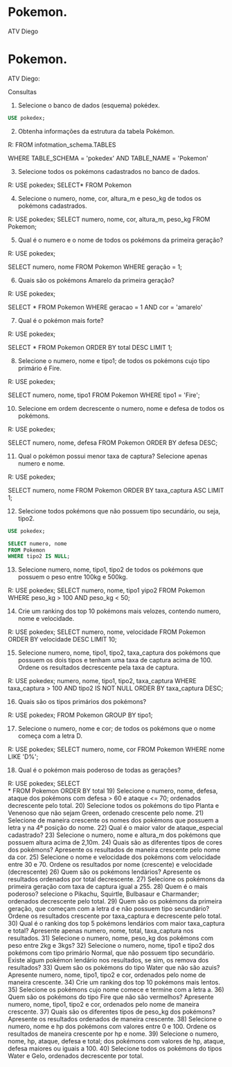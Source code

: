 # Pokemon.
ATV Diego

# Pokemon.
ATV Diego:


Consultas


1)	Selecione o banco de dados (esquema) pokédex.
```sql
USE pokedex;
```

2)	Obtenha informações da estrutura da tabela Pokémon.

R: FROM 
        infotmation_schema.TABLES
        
   WHERE 
        TABLE_SCHEMA = 'pokedex'
         AND TABLE_NAME = 'Pokemon'


3)	Selecione todos os pokémons cadastrados no banco de dados.


R: USE pokedex;
   SELECT* FROM Pokemon


4)	Selecione o numero, nome, cor, altura_m e peso_kg de todos os pokémons cadastrados.

R: USE pokedex; 
   SELECT numero,
          nome,
          cor,
          altura_m,
          peso_kg
   FROM
        Pokemon;
        
        
5)	Qual é o numero e o nome de todos os pokémons da primeira geração?

R: USE pokedex;

   SELECT numero, nome 
   FROM Pokemon
   WHERE geração = 1;


6)	Quais são os pokémons Amarelo da primeira geração?

R:  USE pokedex;

   SELECT * FROM Pokemon
   WHERE geracao = 1
   AND cor = 'amarelo'


7)	Qual é o pokémon mais forte?

R:  USE pokedex;

   SELECT * FROM Pokemon
   ORDER BY total DESC
   LIMIT 1;
   
   
8)	Selecione o numero, nome e tipo1; de todos os pokémons cujo tipo primário é Fire.

R:  USE pokedex; 

   SELECT numero, nome, tipo1
   FROM Pokemon
   WHERE tipo1 = 'Fire';
   
   
10)	Selecione em ordem decrescente o numero, nome e defesa de todos os pokémons.

R:  USE pokedex;

   SELECT numero, nome, defesa
   FROM Pokemon 
   ORDER BY defesa DESC;
   

11)	Qual o pokémon possui menor taxa de captura? Selecione apenas numero e nome.

R:  USE pokedex; 

   SELECT numero, nome
   FROM Pokemon
   ORDER BY taxa_captura ASC
   LIMIT 1;
   

12) Selecione todos pokémons que não possuem tipo secundário, ou seja, tipo2. 

```sql
USE pokedex; 

SELECT numero, nome
FROM Pokemon
WHERE tipo2 IS NULL;
```

13) Selecione numero, nome, tipo1, tipo2 de todos os pokémons que possuem o peso entre 100kg e 500kg. 

R: USE pokedex; 
   SELECT numero,
       nome,
       tipo1
       yipo2
   FROM Pokemon
   WHERE peso_kg > 100 AND peso_kg < 50;

14) Crie um ranking dos top 10 pokémons mais velozes, contendo numero, nome e velocidade. 

R: USE pokedex; 
   SELECT numero, nome, velocidade
   FROM Pokemon
   ORDER BY velocidade DESC
   LIMIT 10;
   
15) Selecione numero, nome, tipo1, tipo2, taxa_captura dos pokémons que possuem os dois tipos e tenham uma taxa de captura acima de 100. Ordene os resultados decrescente pela taxa de captura. 

R: USE pokedex; 
   numero, nome, tipo1, tipo2, taxa_captura
   WHERE taxa_captura > 100
   AND tipo2 IS NOT NULL
   ORDER BY taxa_captura DESC;
   
16) Quais são os tipos primários dos pokémons? 

R: USE pokedex; 
   FROM Pokemon
   GROUP BY tipo1;
   
  
17) Selecione o numero, nome e cor; de todos os pokémons que o nome começa com a letra D. 

R: USE pokedex; 
   SELECT numero, nome, cor
   FROM Pokemon
   WHERE nome LIKE 'D%';
   
   
18) Qual é o pokémon mais poderoso de todas as gerações?

R: USE pokedex; 
SELECT  
      *
FROM Pokemon
ORDER BY total
19) Selecione o numero, nome, defesa, ataque dos pokémons com defesa > 60 e ataque <= 70; ordenados decrescente pelo total. 
20) Selecione todos os pokémons do tipo Planta e Venenoso que não sejam Green, ordenado crescente pelo nome. 
21) Selecione de maneira crescente os nomes dos pokémons que possuem a letra y na 4ª posição do nome. 
22) Qual é o maior valor de ataque_especial cadastrado? 
23) Selecione o numero, nome e altura_m dos pokémons que possuem altura acima de 2,10m. 
24) Quais são as diferentes tipos de cores dos pokémons? Apresente os resultados de maneira crescente pelo nome da cor. 
25) Selecione o nome e velocidade dos pokémons com velocidade entre 30 e 70. Ordene os resultados por nome (crescente) e velocidade (decrescente) 
26) Quem são os pokémons lendários? Apresente os resultados ordenados por total decrescente. 
27) Selecione os pokémons da primeira geração com taxa de captura igual a 255. 
28) Quem é o mais poderoso? selecione o Pikachu, Squirtle, Bulbasaur e Charmander; ordenados decrescente pelo total. 
29) Quem são os pokémons da primeira geração, que começam com a letra d e não possuem tipo secundário? Ordene os resultados crescente por taxa_captura e decrescente pelo total. 
30) Qual é o ranking dos top 5 pokémons lendários com maior taxa_captura e total? Apresente apenas numero, nome, total, taxa_captura nos resultados. 
31) Selecione o numero, nome, peso_kg dos pokémons com peso entre 2kg e 3kgs? 
32) Selecione o numero, nome, tipo1 e tipo2 dos pokémons com tipo primário Normal, que não possuem tipo secundário. Existe algum pokémon lendário nos resultados, se sim, os remova dos resultados? 
33) Quem são os pokémons do tipo Water que não são azuis? Apresente numero, nome, tipo1, tipo2 e cor, ordenados pelo nome de maneira crescente. 
34) Crie um ranking dos top 10 pokémons mais lentos. 
35) Selecione os pokémons cujo nome comece e termine com a letra a. 
36) Quem são os pokémons do tipo Fire que não são vermelhos? Apresente numero, nome, tipo1, tipo2 e cor, ordenados pelo nome de maneira crescente. 
37) Quais são os diferentes tipos de peso_kg dos pokémons? Apresente os resultados ordenados de maneira crescente. 
38) Selecione o numero, nome e hp dos pokémons com valores entre 0 e 100. Ordene os resultados de maneira crescente por hp e nome. 
39) Selecione o numero, nome, hp, ataque, defesa e total; dos pokémons com valores de hp, ataque, defesa maiores ou iguais a 100. 
40) Selecione todos os pokémons do tipos Water e Gelo, ordenados decrescente por total. 
